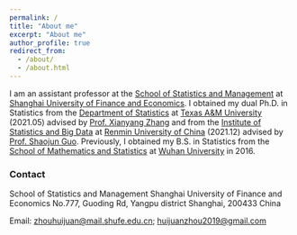 ```yaml
---
permalink: /
title: "About me"
excerpt: "About me"
author_profile: true
redirect_from: 
  - /about/
  - /about.html
---
```


I am an assistant professor at the [School of Statistics and Management](https://ssm.sufe.edu.cn) at [Shanghai University of Finance and Economics](https://www.sufe.edu.cn). I obtained my dual Ph.D. in Statistics from the [Department of Statistics](https://stat.tamu.edu/) at [Texas A&M University](https://www.tamu.edu/) (2021.05) advised by [Prof. Xianyang Zhang](https://stat.tamu.edu/~zhangxiany/) and from the [Institute of Statistics and Big Data](http://isbd.ruc.edu.cn/) at [Renmin University of China](https://www.ruc.edu.cn/en) (2021.12) advised by [Prof. Shaojun Guo](https://sites.google.com/site/guoshaojun20170709/). Previously, I obtained my B.S. in Statistics from the [School of Mathematics and Statistics](http://maths.whu.edu.cn/Englishversion/index.htm) at [Wuhan University](https://en.whu.edu.cn/) in 2016.

### Contact
School of Statistics and Management
Shanghai University of Finance and Economics 
No.777, Guoding Rd, Yangpu district 
Shanghai, 200433 China

Email: zhouhuijuan@mail.shufe.edu.cn; huijuanzhou2019@gmail.com
